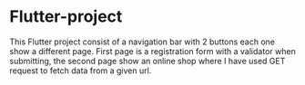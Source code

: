 # Flutter-project
This Flutter project consist of a navigation bar with 2 buttons each one show a different page. First page is a registration form with a validator when submitting, the second page show an online shop where I have used GET request to fetch data from a given url.
